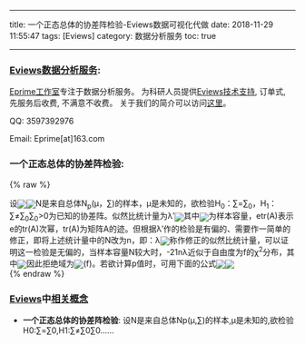 
---
title: 一个正态总体的协差阵检验-Eviews数据可视化代做
date: 2018-11-29 11:55:47
tags: [Eviews]
category: 数据分析服务
toc: true

---



<span></span>
<!-- more -->

### [Eviews](/tags/Eviews/)[数据分析服务](/categories/数据分析服务/):
[Eprime工作室](http://Eprime.cn/)专注于数据分析服务。
为科研人员提供[Eviews技术支持](http://Eprime.cn/2018/08/18/Eprime工作室Eviews代做服务详情/), 订单式, 先服务后收费, 不满意不收费。
关于我们的简介可以访问[这里](http://Eprime.cn/2018/08/17/关于Eprime工作室/)。

QQ: 3597392976

Email: Eprime[at]163.com



### 一个正态总体的协差阵检验:

{% raw %}
<div class="p1">设<img align="absmiddle" src="/CRFDPIC/R200806043/R200806043.0204.58%5B6891b40fc025%5D.gif"><img align="absmiddle" src="/CRFDPIC/R200806043/R200806043.0204.59%5B42a1fd16a029%5D.gif">N是来自总体N<sub>p</sub>(μ，∑)的样本，μ是未知的，欲检验H<sub>0</sub>：∑=∑<sub>0</sub>，H<sub>1</sub>：∑≠∑<sub>0</sub>∑<sub>0</sub>&gt;0为已知的协差阵。似然比统计量为λ′<img align="absmiddle" src="/CRFDPIC/R200806043/R200806043.0204.62%5B42c2cd35d04e%5D.gif">其中<img align="absmiddle" src="/CRFDPIC/R200806043/R200806043.0204.64%5B47e32530d063%5D.gif">为样本容量，etr(A)表示e的tr(A)次幂，tr(A)为矩阵A的迹。但根据λ′作的检验是有偏的、需要作一简单的修正，即将上述统计量中的N改为n，即：λ<img align="absmiddle" src="/CRFDPIC/R200806043/R200806043.0204.66%5B42d4322dd04d%5D.gif">称作修正的似然比统计量，可以证明这一检验是无偏的，当样本容量N较大时，-21nλ近似于自由度为f的χ<sup>2</sup>分布，其中<img align="absmiddle" src="/CRFDPIC/R200806043/R200806043.0204.70%5B4cb4f411b04a%5D.gif">因此拒绝域为<img align="absmiddle" src="/CRFDPIC/R200806043/R200806043.0204.72%5B6df5060ad028%5D.gif">(f)。若欲计算p值时，可用下面的公式<img align="absmiddle" src="/CRFDPIC/R200806043/R200806043.0204.74%5B6c154a0ca026%5D.gif"><img align="absmiddle" src="/CRFDPIC/R200806043/R200806043.0204.75%5B429580365128%5D.gif"></div>
{% endraw %}



### [Eviews](/tags/Eviews/)中[相关概念](/categories/数据分析服务)

- **一个正态总体的协差阵检验**: 设N是来自总体Np(μ,∑)的样本,μ是未知的,欲检验H0:∑=∑0,H1:∑≠∑0∑0......





